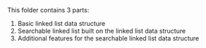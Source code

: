 This folder contains 3 parts:

1) Basic linked list data structure
2) Searchable linked list built on the linked list data structure
3) Additional features for the searchable linked list data structure
